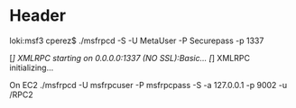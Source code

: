 <!-- TITLE: Msfrpc -->
<!-- SUBTITLE: A quick summary of Msfrpc -->

# Header
loki:msf3 cperez$ ./msfrpcd -S -U MetaUser -P Securepass -p 1337

[*] XMLRPC starting on 0.0.0.0:1337 (NO SSL):Basic...
[*] XMLRPC initializing...

On EC2
./msfrpcd -U msfrpcuser -P msfrpcpass -S -a 127.0.0.1 -p 9002 -u /RPC2
